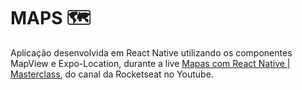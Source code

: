# MAPS 🗺

Aplicação desenvolvida em React Native utilizando os componentes MapView e Expo-Location, durante a live [Mapas com React Native | Masterclass](https://www.youtube.com/watch?v=OiiZc0LD57A), do canal da Rocketseat no Youtube.<br/>
